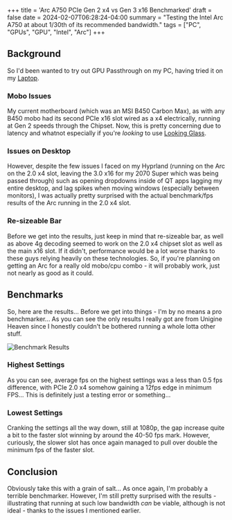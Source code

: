 +++
title = 'Arc A750 PCIe Gen 2 x4 vs Gen 3 x16 Benchmarked'
draft = false
date = 2024-02-07T06:28:24-04:00
summary = "Testing the Intel Arc A750 at about 1/30th of its recommended bandwidth."
tags = ["PC", "GPUs", "GPU", "Intel", "Arc"]
+++


## Background
So I'd been wanted to try out GPU Passthrough on my PC, having tried it on my [Laptop](https://harija.moe/posts/gpu-passthrough/).

### Mobo Issues
My current motherboard (which was an MSI B450 Carbon Max), as with any B450 mobo had its second PCIe x16 slot wired as a x4 electrically, running at Gen 2 speeds through the Chipset. Now, this is pretty concerning due to latency and whatnot especially if you're *looking* to use [Looking Glass](https://looking-glass.io/). 

### Issues on Desktop
However, despite the few issues I faced on my Hyprland (running on the Arc on the 2.0 x4 slot, leaving the 3.0 x16 for my 2070 Super which was being passed through) such as opening dropdowns inside of QT apps lagging my entire desktop, and lag spikes when moving windows (especially between monitors), I was actually pretty surprised with the actual benchmark/fps results of the Arc running in the 2.0 x4 slot.

### Re-sizeable Bar
Before we get into the results, just keep in mind that re-sizeable bar, as well as above 4g decoding seemed to work on the 2.0 x4 chipset slot as well as the main x16 slot. If it didn't, performance would be a lot worse thanks to these guys relying heavily on these technologies. So, if you're planning on getting an Arc for a really old mobo/cpu combo - it will probably work, just not nearly as good as it could.

## Benchmarks
So, here are the results... Before we get into things - I'm by no means a pro benchmarker... As you can see the only results I really got are from Unigine Heaven since I honestly couldn't be bothered running a whole lotta other stuff.

![Benchmark Results](/img/pc/arcbenchmark.png)

### Highest Settings
As you can see, average fps on the highest settings was a less than 0.5 fps difference, with PCIe 2.0 x4 somehow gaining a 12fps edge in minimum FPS... This is definitely just a testing error or something... 

### Lowest Settings
Cranking the settings all the way down, still at 1080p, the gap increase quite a bit to the faster slot winning by around the 40-50 fps mark. However, curiously, the slower slot has once again managed to pull over double the minimum fps of the faster slot. 

## Conclusion
Obviously take this with a grain of salt... As once again, I'm probably a terrible benchmarker. However, I'm still pretty surprised with the results - illustrating that running at such low bandwidth *can* be viable, although is not ideal - thanks to the issues I mentioned earlier. 


